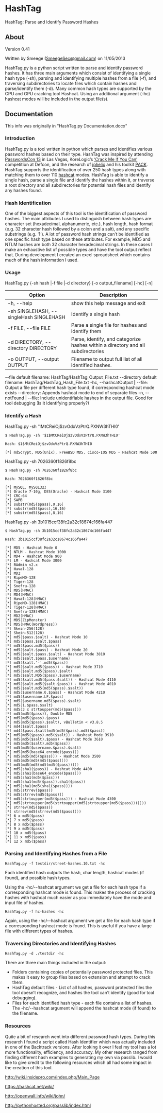 # HashTag

HashTag: Parse and Identify Password Hashes

## About

Version 0.41

Written by Smeege (SmeegeSec@gmail.com) on 11/05/2013

HashTag.py is a python script written to parse and identify password hashes. It has three main arguments which consist of identifying a single hash type (-sh), parsing and identifying multiple hashes from a file (-f), and traversing subdirectories to locate files which contain hashes and parse/identify them (-d). Many common hash types are supported by the CPU and GPU cracking tool Hashcat. Using an additional argument (-hc) hashcat modes will be included in the output file(s).

## Documentation

This info was originally in "HashTag.py Documentation.docx"

### Introduction

HashTag.py is a tool written in python which parses and identifies various password hashes based on their type. HashTag was inspired by attending [PasswordsCon 13](http://www.youtube.com/playlist?list=PLdIqs92nsIzTphHrDlIucuMP2vatvd4UL) in Las Vegas, KoreLogic’s [‘Crack Me If You Can’](http://contest-2013.korelogic.com/) competition at Defcon, and the research of [iphelix](http://thesprawl.org/iphelix/) and his toolkit [PACK](http://thesprawl.org/projects/pack/). HashTag supports the identification of over 250 hash types along with matching them to over 110 [hashcat](http://hashcat.net/oclhashcat-plus/) modes. HashTag is able to identify a single hash, parse a single file and identify the hashes within it, or traverse a root directory and all subdirectories for potential hash files and identify any hashes found.

### Hash Identification

One of the biggest aspects of this tool is the identification of password hashes. The main attributes I used to distinguish between hash types are character set (hexadecimal, alphanumeric, etc.), hash length, hash format (e.g. 32 character hash followed by a colon and a salt), and any specific substrings (e.g. ‘$1$’). A lot of password hash strings can’t be identified as one specific hash type based on these attributes. For example, MD5 and NTLM hashes are both 32 character hexadecimal strings. In these cases I make an exhaustive list of possible types and have the tool output reflect that. During development I created an excel spreadsheet which contains much of the hash information I used.

### Usage

HashTag.py {-sh hash |-f file |-d directory} [-o output_filename] [-hc] [-n]

Option | Description
--------------------------------------------|--------------------------------------------
-h, --help | show this help message and exit
-sh SINGLEHASH, --singleHash SINGLEHASH | Identify a single hash
-f FILE, --file FILE | Parse a single file for hashes and identify them
-d DIRECTORY, --directory DIRECTORY | Parse, identify, and categorize hashes within a directory and all subdirectories
-o OUTPUT, --output OUTPUT | Filename to output full list of all identified hashes.
--file default filename: HashTag/HashTag_Output_File.txt
--directory default filename: HashTag/HashTag_Hash_File.txt
-hc, --hashcatOutput | --file: Output a file per different hash type found, if corresponding hashcat mode exists
--directory: Appends hashcat mode to end of separate files
-n, --notFound | --file: Include unidentifiable hashes in the output file. Good for tool debugging (Is it Identifying properly?)

### Identify a Hash

HashTag.py -sh '$1$MtCReiOj$zvOdxVzPtrQ.PXNW3hTHI0'

```
$ HashTag.py -sh '$1$MtCReiOj$zvOdxVzPtrQ.PXNW3hTHI0'

Hash: $1$MtCReiOj$zvOdxVzPtrQ.PXNW3hTHI0

[*] md5crypt, MD5(Unix), FreeBSD MD5, Cisco-IOS MD5 - Hashcat Mode 500
```

HashTag.py -sh 7026360f1826f8bc

```
$ HashTag.py -sh 7026360f1826f8bc

Hash: 7026360f1826f8bc

[*] MySQL, MySQL323
[*] Oracle 7-10g, DES(Oracle) - Hashcat Mode 3100
[*] CRC-64
[*] SAPB
[*] substr(md5($pass),0,16)
[*] substr(md5($pass),16,16)
[*] substr(md5($pass),8,16)
```

HashTag.py -sh 3b1015ccf38fc2a32c18674c166fa447

```
$ HashTag.py -sh 3b1015ccf38fc2a32c18674c166fa447

Hash: 3b1015ccf38fc2a32c18674c166fa447

[*] MD5 - Hashcat Mode 0
[*] NTLM - Hashcat Mode 1000
[*] MD4 - Hashcat Mode 900
[*] LM - Hashcat Mode 3000
[*] RAdmin v2.x
[*] Haval-128
[*] MD2
[*] RipeMD-128
[*] Tiger-128
[*] Snefru-128
[*] MD5(HMAC)
[*] MD4(HMAC)
[*] Haval-128(HMAC)
[*] RipeMD-128(HMAC)
[*] Tiger-128(HMAC)
[*] Snefru-128(HMAC)
[*] MD2(HMAC)
[*] MD5(ZipMonster)
[*] MD5(HMAC(Wordpress))
[*] Skein-256(128)
[*] Skein-512(128)
[*] md5($pass.$salt) - Hashcat Mode 10
[*] md5($pass.$salt.$pass)
[*] md5($pass.md5($pass))
[*] md5($salt.$pass) - Hashcat Mode 20
[*] md5($salt.$pass.$salt) - Hashcat Mode 3810
[*] md5($salt.$pass.$username)
[*] md5($salt.'-'.md5($pass))
[*] md5($salt.md5($pass)) - Hashcat Mode 3710
[*] md5($salt.md5($pass).$salt)
[*] md5($salt.MD5($pass).$username)
[*] md5($salt.md5($pass.$salt)) - Hashcat Mode 4110
[*] md5($salt.md5($salt.$pass)) - Hashcat Mode 4010
[*] md5($salt.md5(md5($pass).$salt))
[*] md5($username.0.$pass) - Hashcat Mode 4210
[*] md5($username.LF.$pass)
[*] md5($username.md5($pass).$salt)
[*] md5(1.$pass.$salt)
[*] md5(3 x strtoupper(md5($pass)))
[*] md5(md5($pass)), Double MD5
[*] md5(md5($pass).$pass)
[*] md5(md5($pass).$salt), vBulletin < v3.8.5
[*] md4($salt.$pass)
[*] md4($pass.$salt)md5(md5($pass).md5($pass))
[*] md5(md5($pass).md5($salt)) - Hashcat Mode 3910
[*] md5(md5($salt).$pass) - Hashcat Mode 3610
[*] md5(md5($salt).md5($pass))
[*] md5(md5($username.$pass).$salt)
[*] md5(md5(base64_encode($pass)))
[*] md5(md5(md5($pass))) - Hashcat Mode 3500
[*] md5(md5(md5(md5($pass))))
[*] md5(md5(md5(md5(md5($pass)))))
[*] md5(sha1($pass)) - Hashcat Mode 4400
[*] md5(sha1(base64_encode($pass)))
[*] md5(sha1(md5($pass)))
[*] md5(sha1(md5($pass)).sha1($pass))
[*] md5(sha1(md5(sha1($pass))))
[*] md5(strrev($pass))
[*] md5(strrev(md5($pass)))
[*] md5(strtoupper(md5($pass))) - Hashcat Mode 4300
[*] md5(strtoupper(md5(strtoupper(md5(strtoupper(md5($pass)))))))
[*] strrev(md5($pass))
[*] strrev(md5(strrev(md5($pass))))
[*] 6 x md5($pass)
[*] 7 x md5($pass)
[*] 8 x md5($pass)
[*] 9 x md5($pass)
[*] 10 x md5($pass)
[*] 11 x md5($pass)
[*] 12 x md5($pass)
```

### Parsing and Identifying Hashes from a File 

`HashTag.py -f testdir/street-hashes.10.txt -hc`

Each identified hash outputs the hash, char length, hashcat modes (if found), and possible hash types.

Using the -hc/--hashcat argument we get a file for each hash type if a corresponding hashcat mode is found. This makes the process of cracking hashes with hashcat much easier as you immediately have the mode and input file of hashes.

`HashTag.py -f hc-hashes -hc`

Again, using the -hc/--hashcat argument we get a file for each hash type if a corresponding hashcat mode is found. This is useful if you have a large file with different types of hashes.

### Traversing Directories and Identifying Hashes

`HashTag.py -d ./testdir -hc`

There are three main things included in the output:

- Folders containing copies of potentially password protected files. This makes it easy to group files based on extension and attempt to crack them.
- HashTag default files - List of all hashes, password protected files the tool doesn’t recognize, and hashes the tool can’t identify (good for tool debugging).
- Files for each identified hash type - each file contains a list of hashes. The -hc/--hashcat argument will append the hashcat mode (if found) to the filename.

### Resources

Quite a bit of research went into different password hash types. During this research I found a script called Hash Identifier which was actually included in one of the Backtrack versions. After looking it over I feel my tool has a lot more functionality, efficiency, and accuracy. My other research ranged from finding different hash examples to generating my own via passlib. I would like to give credit to the following resources which all had some impact in the creation of this tool.

http://wiki.insidepro.com/index.php/Main_Page

https://hashcat.net/wiki/

http://openwall.info/wiki/john/

http://pythonhosted.org/passlib/index.html
